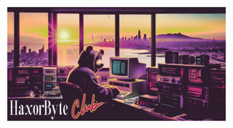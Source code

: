 <img src="https://raw.githubusercontent.com/haxorbyteclub/hxbc-www/refs/heads/main/wwwroot/img/welcome.jpg" alt="HaxorByteClub" />

